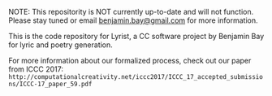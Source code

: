 <!---
Lyrist 
Copyright (c) 2017 Benjamin Elvon Bay. All rights reserved.
--->

NOTE: This repositority is NOT currently up-to-date and will not function. Please stay tuned or email benjamin.bay@gmail.com for more information.

<!---
 ██████        ████████  ████████  ████████████████    ██████████  ██████████████  ██████████████ 
 ██~~██        ██~~~~██  ██~~~~██  ██~~~~~~~~~~~~██    ██~~~~~~██  ██~~~~~~~~~~██  ██~~~~~~~~~~██ 
 ██~~██        ████~~██  ██~~████  ██~~████████~~██    ████~~████  ██~~██████████  ██████~~██████ 
 ██~~██          ██~~~~██~~~~██    ██~~██    ██~~██      ██~~██    ██~~██              ██~~██     
 ██~~██          ████~~~~~~████    ██~~████████~~██      ██~~██    ██~~██████████      ██~~██     
 ██~~██            ████~~████      ██~~~~~~~~~~~~██      ██~~██    ██~~~~~~~~~~██      ██~~██     
 ██~~██              ██~~██        ██~~██████~~████      ██~~██    ██████████~~██      ██~~██     
 ██~~██              ██~~██        ██~~██  ██~~██        ██~~██            ██~~██      ██~~██     
 ██~~██████████      ██~~██        ██~~██  ██~~██████  ████~~████  ██████████~~██      ██~~██     
 ██~~~~~~~~~~██      ██~~██        ██~~██  ██~~~~~~██  ██~~~~~~██  ██~~~~~~~~~~██      ██~~██     
 ██████████████      ██████        ██████  ██████████  ██████████  ██████████████      ██████     
--->

This is the code repository for Lyrist, a CC software project by Benjamin Bay for lyric and poetry generation.

For more information about our formalized process, check out our paper from ICCC 2017:
`http://computationalcreativity.net/iccc2017/ICCC_17_accepted_submissions/ICCC-17_paper_59.pdf `
